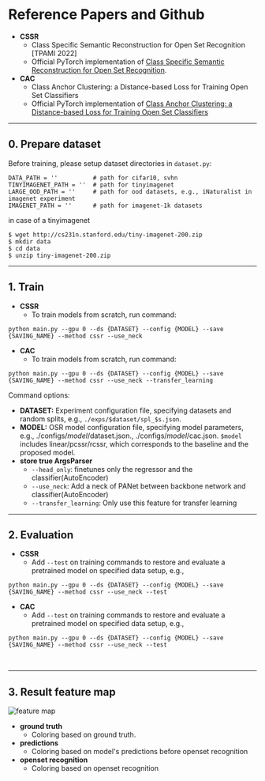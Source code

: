 # Reference Papers and Github
- **CSSR**
  - Class Specific Semantic Reconstruction for Open Set Recognition [TPAMI 2022] 
  - Official PyTorch implementation of [Class Specific Semantic Reconstruction for Open Set Recognition](https://github.com/xyzedd/CSSR).
- **CAC**
  - Class Anchor Clustering: a Distance-based Loss for Training Open Set Classifiers
  - Official PyTorch implementation of [Class Anchor Clustering: a Distance-based Loss for Training Open Set Classifiers](https://github.com/dimitymiller/cac-openset)

---
## 0. Prepare dataset

Before training, please setup dataset directories in `dataset.py`:
```
DATA_PATH = ''          # path for cifar10, svhn
TINYIMAGENET_PATH = ''  # path for tinyimagenet
LARGE_OOD_PATH = ''     # path for ood datasets, e.g., iNaturalist in imagenet experiment
IMAGENET_PATH = ''      # path for imagenet-1k datasets
```

in case of a tinyimagenet 
```
$ wget http://cs231n.stanford.edu/tiny-imagenet-200.zip
$ mkdir data
$ cd data
$ unzip tiny-imagenet-200.zip
```

---
## 1. Train

- **CSSR**
  - To train models from scratch, run command:
```
python main.py --gpu 0 --ds {DATASET} --config {MODEL} --save {SAVING_NAME} --method cssr --use_neck 
```

- **CAC**
  - To train models from scratch, run command:
```
python main.py --gpu 0 --ds {DATASET} --config {MODEL} --save {SAVING_NAME} --method cssr --use_neck --transfer_learning
```

Command options: 
- **DATASET:** Experiment configuration file, specifying datasets and random splits, e.g., `./exps/$dataset/spl_$s.json`.
- **MODEL:** OSR model configuration file, specifying model parameters, e.g., ./configs/$model/$dataset.json., ./configs/$model/$cac.json. `$model` includes linear/pcssr/rcssr, which corresponds to the baseline and the proposed model.
- **store true ArgsParser**
  - `--head_only`: finetunes only the regressor and the classifier(AutoEncoder)
  - `--use_neck`: Add a neck of PANet between backbone network and classifier(AutoEncoder)
  - `--transfer_learning`: Only use this feature for transfer learning

---

## 2. Evaluation

- **CSSR**
  - Add `--test` on training commands to restore and evaluate a pretrained model on specified data setup, e.g.,
```
python main.py --gpu 0 --ds {DATASET} --config {MODEL} --save {SAVING_NAME} --method cssr --use_neck --test
```

- **CAC**
  - Add `--test` on training commands to restore and evaluate a pretrained model on specified data setup, e.g.,
```
python main.py --gpu 0 --ds {DATASET} --config {MODEL} --save {SAVING_NAME} --method cssr --use_neck --test
```

<br>

---
## 3. Result feature map

![feature map]('./asset/feature_sample.png')

- **ground truth**
  - Coloring based on ground truth.
- **predictions**
  - Coloring based on model's predictions before openset recognition
- **openset recognition**
  - Coloring based on openset recognition
